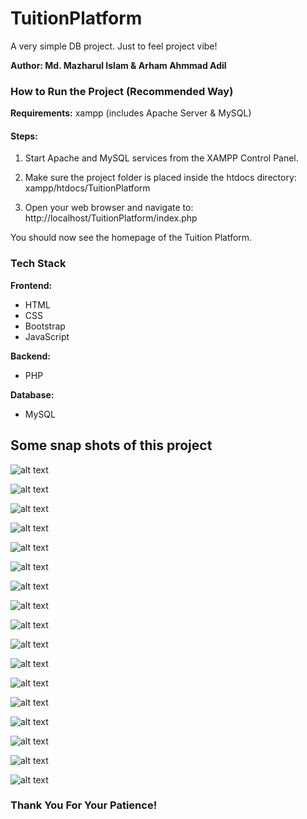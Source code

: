 # TuitionPlatform
A very simple DB project. Just to feel project vibe!

**Author: Md. Mazharul Islam & Arham Ahmmad Adil**

### How to Run the Project (Recommended Way)

**Requirements:** xampp (includes Apache Server & MySQL)

#### Steps:

1. Start Apache and MySQL services from the XAMPP Control Panel.

2. Make sure the project folder is placed inside the htdocs directory: xampp/htdocs/TuitionPlatform

3. Open your web browser and navigate to: http://localhost/TuitionPlatform/index.php

You should now see the homepage of the Tuition Platform.

### Tech Stack

**Frontend:**
- HTML  
- CSS  
- Bootstrap  
- JavaScript

**Backend:**
- PHP

**Database:**
- MySQL


## Some snap shots of this project

![alt text](images/home.png "Home")

![alt text](images/home1.png "Home 1")

![alt text](images/home2.png "Home 2")

![alt text](images/guardiansignup.png "Guardian Sign Up")

![alt text](images/guardianlogin.png "Guardian Sign In")

![alt text](images/guardianprofile.png "Guardian Profile")

![alt text](images/guardiandashboard.png "Guardian Dashboard")

![alt text](images/newtuitionpost.png "New Tuition Post")

![alt text](images/applicant_list.png "Applicant List")

![alt text](images/deletetuitionpost.png "Delete Tuition Post")

![alt text](images/tutorsignup.png "Tutor Sign Up")

![alt text](images/tutorlogin.png "Tutor Log In")

![alt text](images/tutorprofile.png "Tutor Profile")

![alt text](images/tutordashboard.png "Tutor Dashboard")

![alt text](images/tutordashboard1.png "Tutor Dashboard 1")

![alt text](images/tutorinbox.png "Tutor Inbox")

![alt text](images/tutorinbox1.png "Tutor Inbox 1")

### Thank You For Your Patience!
